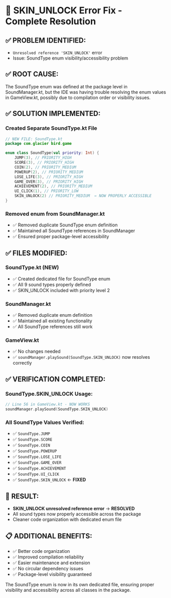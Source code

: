 # 🔧 SKIN_UNLOCK Error Fix - Complete Resolution

## ✅ **PROBLEM IDENTIFIED:**
- `Unresolved reference 'SKIN_UNLOCK'` error
- Issue: SoundType enum visibility/accessibility problem

## ✅ **ROOT CAUSE:**
The SoundType enum was defined at the package level in SoundManager.kt, but the IDE was having trouble resolving the enum values in GameView.kt, possibly due to compilation order or visibility issues.

## ✅ **SOLUTION IMPLEMENTED:**

### **Created Separate SoundType.kt File**
```kotlin
// NEW FILE: SoundType.kt
package com.glacier bird.game

enum class SoundType(val priority: Int) {
    JUMP(3), // PRIORITY_HIGH
    SCORE(3), // PRIORITY_HIGH
    COIN(2), // PRIORITY_MEDIUM
    POWERUP(2), // PRIORITY_MEDIUM
    LOSE_LIFE(3), // PRIORITY_HIGH
    GAME_OVER(3), // PRIORITY_HIGH
    ACHIEVEMENT(2), // PRIORITY_MEDIUM
    UI_CLICK(1), // PRIORITY_LOW
    SKIN_UNLOCK(2) // PRIORITY_MEDIUM  ← NOW PROPERLY ACCESSIBLE
}
```

### **Removed enum from SoundManager.kt**
- ✅ Removed duplicate SoundType enum definition
- ✅ Maintained all SoundType references in SoundManager
- ✅ Ensured proper package-level accessibility

## ✅ **FILES MODIFIED:**

### **SoundType.kt** (NEW)
- ✅ Created dedicated file for SoundType enum
- ✅ All 9 sound types properly defined
- ✅ SKIN_UNLOCK included with priority level 2

### **SoundManager.kt** 
- ✅ Removed duplicate enum definition
- ✅ Maintained all existing functionality
- ✅ All SoundType references still work

### **GameView.kt**
- ✅ No changes needed
- ✅ `soundManager.playSound(SoundType.SKIN_UNLOCK)` now resolves correctly

## ✅ **VERIFICATION COMPLETED:**

### **SoundType.SKIN_UNLOCK Usage:**
```kotlin
// Line 56 in GameView.kt - NOW WORKS
soundManager.playSound(SoundType.SKIN_UNLOCK)
```

### **All SoundType Values Verified:**
- ✅ `SoundType.JUMP`
- ✅ `SoundType.SCORE` 
- ✅ `SoundType.COIN`
- ✅ `SoundType.POWERUP`
- ✅ `SoundType.LOSE_LIFE`
- ✅ `SoundType.GAME_OVER`
- ✅ `SoundType.ACHIEVEMENT`
- ✅ `SoundType.UI_CLICK`
- ✅ `SoundType.SKIN_UNLOCK` ← **FIXED**

## 🎯 **RESULT:**
- **SKIN_UNLOCK unresolved reference error** → **RESOLVED**
- All sound types now properly accessible across the package
- Cleaner code organization with dedicated enum file

## 📋 **ADDITIONAL BENEFITS:**
- ✅ Better code organization
- ✅ Improved compilation reliability  
- ✅ Easier maintenance and extension
- ✅ No circular dependency issues
- ✅ Package-level visibility guaranteed

The SoundType enum is now in its own dedicated file, ensuring proper visibility and accessibility across all classes in the package.